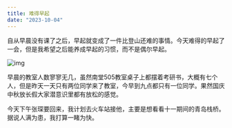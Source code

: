 ```yaml
---
title: 难得早起
date: "2023-10-04"
---
```


自从早晨没有课了之后，早起就变成了一件比登山还难的事情。今天难得的早起了一会，但是我希望之后能养成早起的习惯，而不是偶尔早起。

![img](https://mysite-bucket.oss-cn-wulanchabu.aliyuncs.com/blog_img/%E9%9A%BE%E5%BE%97%E6%97%A9%E8%B5%B7.jpg?x-oss-process=style/small_size_rule)


早晨的教室人数寥寥无几，虽然南堂505教室桌子上都摆着考研书，大概有七个人，但是昨天一天只有两位同学来了教室，今早到九点都只有一位同学。果然国庆中秋放长假大家潜意识里都有放松的感觉。

今天下午张琛要回来，我计划去火车站接他，主要是想看看十一期间的青岛栈桥。据说人满为患，我打算一睹为快。